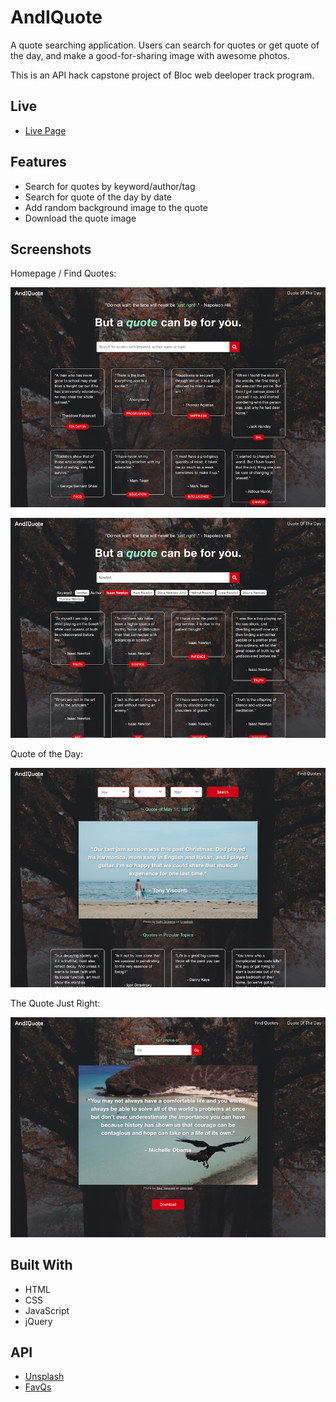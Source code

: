 # AndIQuote

A quote searching application. Users can search for quotes or get quote of the day, and make a good-for-sharing image with awesome photos.

This is an API hack capstone project of Bloc web deeloper track program.

## Live

- [Live Page](https://asching7108.github.io/AndIQuote/)

## Features

* Search for quotes by keyword/author/tag
* Search for quote of the day by date
* Add random background image to the quote 
* Download the quote image

## Screenshots

Homepage / Find Quotes:

![Homepage](screenshots/homepage.png)

![Find Quotes](screenshots/findQuotes.png)

Quote of the Day: 

![Quote of the Day](screenshots/quoteOfTheDay.png)

The Quote Just Right:

![The Quote Just Right](screenshots/theQuoteJustRight.png)

## Built With

* HTML
* CSS
* JavaScript
* jQuery

## API

- [Unsplash](https://unsplash.com/developers/)
- [FavQs](https://favqs.com/api/)
